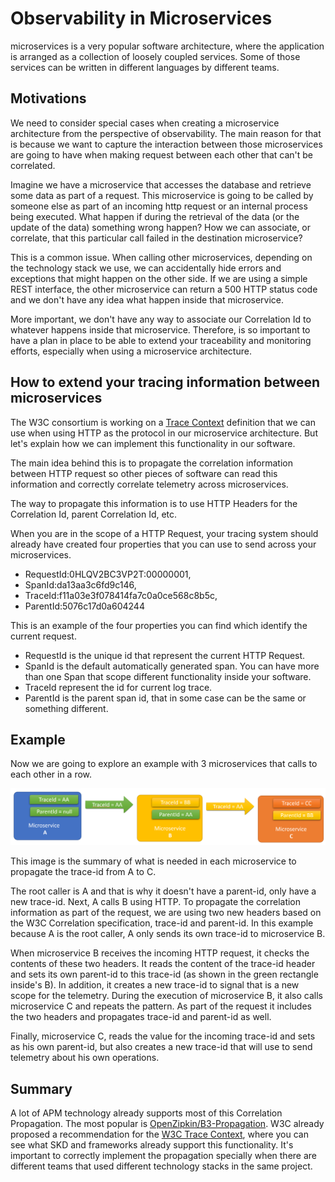 # Observability in Microservices

microservices is a very popular software architecture, where the application is arranged as a collection of loosely coupled services. Some of those services can be written in different languages by different teams.

## Motivations

We need to consider special cases when creating a microservice architecture from the perspective of observability. The main reason for that is because we want to capture the interaction between those microservices are going to have when making request between each other that can't be correlated.

Imagine we have a microservice that accesses the database and retrieve some data as part of a request. This microservice is going to be called by someone else as part of an incoming http request or an internal process being executed. What happen if during the retrieval of the data (or the update of the data) something wrong happen? How we can associate, or correlate, that this particular call failed in the destination microservice?

This is a common issue. When calling other microservices, depending on the technology stack we use, we can accidentally hide errors and exceptions that might happen on the other side. If we are using a simple REST interface, the other microservice can return a 500 HTTP status code and we don't have any idea what happen inside that microservice.

More important, we don't have any way to associate our Correlation Id to whatever happens inside that microservice. Therefore, is so important to have a plan in place to be able to extend your traceability and monitoring efforts, especially when using a microservice architecture.

## How to extend your tracing information between microservices

The W3C consortium is working on a [Trace Context](https://www.w3.org/TR/trace-context/) definition that we can use when using HTTP as the protocol in our microservice architecture. But let's explain how we can implement this functionality in our software.

The main idea behind this is to propagate the correlation information between HTTP request so other pieces of software can read this information and correctly correlate telemetry across microservices.

The way to propagate this information is to use HTTP Headers for the Correlation Id, parent Correlation Id, etc.

When you are in the scope of a HTTP Request, your tracing system should already have created four properties that you can use to send across your microservices.

- RequestId:0HLQV2BC3VP2T:00000001,
- SpanId:da13aa3c6fd9c146,
- TraceId:f11a03e3f078414fa7c0a0ce568c8b5c,
- ParentId:5076c17d0a604244

This is an example of the four properties you can find which identify the current request.

- RequestId is the unique id that represent the current HTTP Request.
- SpanId is the default automatically generated span. You can have more than one Span that scope different functionality inside your software.
- TraceId represent the id for current log trace.
- ParentId is the parent span id, that in some case can be the same or something different.

## Example

Now we are going to explore an example with 3 microservices that calls to each other in a row.

![image](./microservices.png)

This image is the summary of what is needed in each microservice to propagate the trace-id from A to C.

The root caller is A and that is why it doesn't have a parent-id, only have a new trace-id. Next, A calls B using HTTP. To propagate the correlation information as part of the request, we are using two new headers based on the W3C Correlation specification, trace-id and parent-id. In this example because A is the root caller, A only sends its own trace-id to microservice B.

When microservice B receives the incoming HTTP request, it checks the contents of these two headers. It reads the content of the trace-id header and sets its own parent-id to this trace-id (as shown in the green rectangle inside's B). In addition, it creates a new trace-id to signal that is a new scope for the telemetry. During the execution of microservice B, it also calls microservice C and repeats the pattern. As part of the request it includes the two headers and propagates trace-id and parent-id as well.

Finally, microservice C, reads the value for the incoming trace-id and sets as his own parent-id, but also creates a new trace-id that will use to send telemetry about his own operations.

## Summary

A lot of APM technology already supports most of this Correlation Propagation. The most popular is [OpenZipkin/B3-Propagation](https://github.com/openzipkin/b3-propagation). W3C already proposed a recommendation for the [W3C Trace Context](https://www.w3.org/blog/2019/12/trace-context-enters-proposed-recommendation/), where you can see what SKD and frameworks already support this functionality. It's important to correctly implement the propagation specially when there are different teams that used different technology stacks in the same project.
